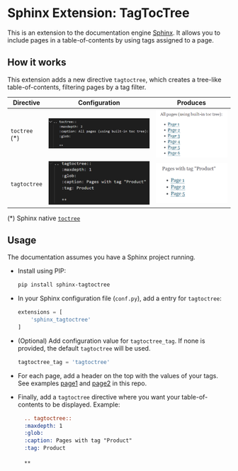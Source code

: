 # Sphinx Extension: TagTocTree

This is an extension to the documentation engine [Sphinx](http://www.sphinx-doc.org/).
It allows you to include pages in a table-of-contents by using tags assigned to a page.

## How it works

This extension adds a new directive `tagtoctree`, which creates a tree-like
table-of-contents, filtering pages by a tag filter.

Directive    |   Configuration                   | Produces                          |
-------------|-----------------------------------|-----------------------------------|
`toctree` (*)| ![](docs/2019-11-26-17-21-26.png) | ![](docs/2019-11-26-17-21-57.png) |
`tagtoctree` | ![](docs/2019-11-26-17-22-54.png) | ![](docs/2019-11-26-17-22-22.png) |

(*) Sphinx native [`toctree`](https://www.sphinx-doc.org/en/1.8/usage/restructuredtext/directives.html#directive-toctree)

## Usage

The documentation assumes you have a Sphinx project running.

- Install using PIP:

    ```bash
    pip install sphinx-tagtoctree
    ```

- In your Sphinx configuration file (`conf.py`), add a entry for `tagtoctree`:

    ```python
    extensions = [
        'sphinx_tagtoctree'
    ]
    ```

- (Optional) Add configuration value for `tagtoctree_tag`. If none is provided, the default `tagtoctree` will be used.

   ```python
   tagtoctree_tag = 'tagtoctree'
   ```

- For each page, add a header on the top with the values of your tags. See examples [page1](/example/source/page1.rst) and
 [page2](/example/source/page2.rst) in this repo.
     
- Finally, add a `tagtoctree` directive where you want your table-of-contents to be displayed. Example:

  ```rst
    .. tagtoctree::
    :maxdepth: 1
    :glob:
    :caption: Pages with tag "Product"
    :tag: Product

    **
 ```

